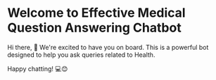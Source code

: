 # Welcome to Effective Medical Question Answering Chatbot

Hi there, 👋 We're excited to have you on board. This is a powerful bot designed to help you ask queries related to Health.

Happy chatting! 💻😊

